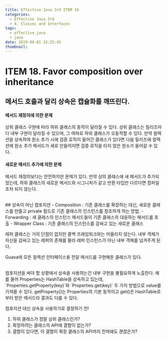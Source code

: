 ```yaml
---
title: Effective Java 3rd ITEM 18
categories:
  - Effective Java 3rd
  - 4. Classes and Interfaces
tags:
  - effective_java
  - java
date: 2019-06-01 15:25:45
thumbnail:
---
```


# ITEM 18. Favor composition over inheritance

## 메서드 호출과 달리 상속은 캡슐화를 깨뜨린다.
#### 메서드 재정의에 의한 문제
상위 클래스 구현에 따라 하위 클래스의 동작이 달라질 수 있다.
상위 클래스는 릴리즈마다 내부 구현이 달라질 수 있으며, 그 여파로 하위 클래스가 오동작할 수 있다.
만약 컬렉션을 상속하여 원소 추가 시에 검증 로직이 들어간 클래스가 있다면
다음 릴리즈에 컬렉션에 원소 추가 메서드가 새로 만들어지면 검증 로직을 타지 않은 원소가 들어갈 수 있다.

#### 새로운 메서드 추가에 의한 문제
메서드 재정의보다는 안전하지만 문제가 있다.
만약 상의 클래스에 새 메서드가 추가되었는데, 하위 클래스의 새로운 메서드와 시그니처가 같고 반환 타입만 다르다면 컴파일조차 되지 않는다.

<br/>
## 상속이 아닌 컴포지션
- Composition : 기존 클래스를 확장하는 대신, 새로운 클래스를 만들고 private 필드로 기존 클래스의 인스턴스를 참조하게 하는 방법.
- Forwarding : 새 클래스의 인스턴스 메서드들이 기존 클래스의 대응하는 메서드를 호출
- Wrapper Class : 기존 클래스의 인스턴스를 감싸고 있는 새로운 클래스

레퍼 클래스는 거의 단점이 없지만 콜백 프레임워크와는 어울리지 않는다.
내부 객체가 자신을 감싸고 있는 레퍼의 존재를 몰라 레퍼 인스턴스가 아닌 내부 객체를 넘겨주게 된다.

Guava에 모든 컬렉션 인터페이스용 전달 메서드를 구현해둔 클래스가 있다.

<br/>
컴포지션을 써야 할 상황에서 상속을 사용하는건 내부 구현을 불필요하게 노출한다.
예를 들어 Properties는 HashTable을 상속하고 있는데, 
`Properties.getProperty(key)`와 `Properties.get(key)` 두 가지 방법으로 value를 가져올 수 있다.
getProperty()는 Properties의 기본 동작이고 get()은 HashTable로부터 받은 메서드라 결과도 다를 수 있다.

컴포지션 대신 상속을 사용하기로 결정하기 전!
1. 하위 클래스가 정말 상위 클래스인가? 
2. 확장하려는 클래스의 API에 결함이 없는가?
3. 결함이 있다면, 이 결함이 확장 클래스의 API까지 전파돼도 괜찮은가?

